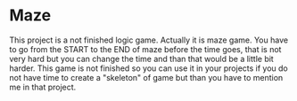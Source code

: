 # Maze
This project is a not finished logic game. Actually it is maze game. You have to go from  the START to the END of maze before the time goes, that is not very hard but you can change the time and than that would be a little bit harder. This game is not finished so you can use it in your projects if you do not have time to create a "skeleton" of game but than you have to mention me in that project.
